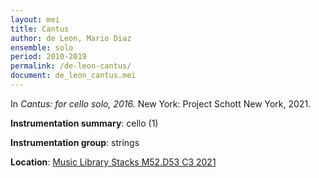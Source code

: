 ```yaml
---
layout: mei
title: Cantus
author: de Leon, Mario Diaz
ensemble: solo
period: 2010-2019
permalink: /de-leon-cantus/
document: de_leon_cantus.mei
---
```


In *Cantus: for cello solo, 2016.* New York: Project Schott New York, 2021.

**Instrumentation summary**: cello (1)

**Instrumentation group**: strings

**Location**: <a href="https://tufts.primo.exlibrisgroup.com/permalink/01TUN_INST/1kc9gia/alma991018697967203851" target="_blank">Music Library Stacks M52.D53 C3 2021</a>

